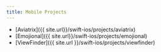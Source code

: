 ```yaml
---
title: Mobile Projects
---
```


- [Aviatrix]({{ site.url}}/swift-ios/projects/aviatrix)
- [Emojional]({{ site.url}}/swift-ios/projects/emojional)
- [ViewFinder]({{ site.url }}/swift-ios/projects/viewfinder)
